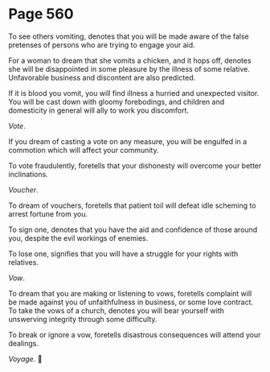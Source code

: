 # Page 560
To see others vomiting, denotes that you will be made aware of the false
pretenses of persons who are trying to engage your aid.


For a woman to dream that she vomits a chicken, and it hops off, denotes she
will be disappointed in some pleasure by the illness of some relative.
Unfavorable business and discontent are also predicted.


If it is blood you vomit, you will find illness a hurried and
unexpected visitor. You will be cast down with gloomy forebodings,
and children and domesticity in general will ally to work you discomfort.


_Vote_.


If you dream of casting a vote on any measure, you will be engulfed
in a commotion which will affect your community.


To vote fraudulently, foretells that your dishonesty will overcome
your better inclinations.


_Voucher_.


To dream of vouchers, foretells that patient toil will defeat
idle scheming to arrest fortune from you.


To sign one, denotes that you have the aid and confidence of those around you,
despite the evil workings of enemies.


To lose one, signifies that you will have a struggle for your
rights with relatives.


_Vow_.


To dream that you are making or listening to vows, foretells complaint will
be made against you of unfaithfulness in business, or some love contract.
To take the vows of a church, denotes you will bear yourself with unswerving
integrity through some difficulty.


To break or ignore a vow, foretells disastrous consequences
will attend your dealings.


_Voyage_.
